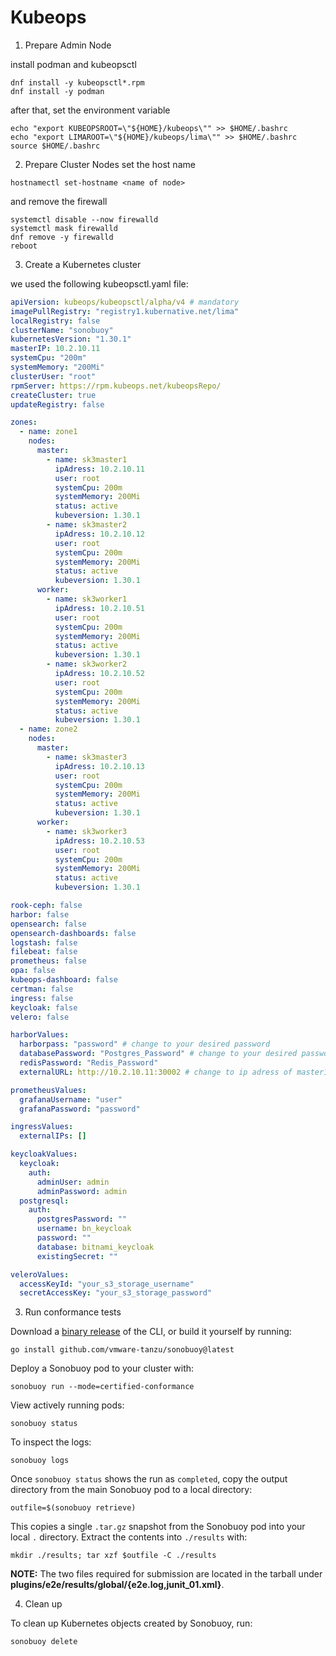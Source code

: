 # Kubeops

1. Prepare Admin Node

install podman and kubeopsctl
```
dnf install -y kubeopsctl*.rpm
dnf install -y podman
```
after that, set the environment variable
```
echo "export KUBEOPSROOT=\"${HOME}/kubeops\"" >> $HOME/.bashrc
echo "export LIMAROOT=\"${HOME}/kubeops/lima\"" >> $HOME/.bashrc
source $HOME/.bashrc
```
2. Prepare Cluster Nodes
set the host name
```
hostnamectl set-hostname <name of node>
```
and remove the firewall
```
systemctl disable --now firewalld
systemctl mask firewalld
dnf remove -y firewalld
reboot
```


3. Create a Kubernetes cluster

we used the following kubeopsctl.yaml file: 

```yaml
apiVersion: kubeops/kubeopsctl/alpha/v4 # mandatory
imagePullRegistry: "registry1.kubernative.net/lima"
localRegistry: false
clusterName: "sonobuoy"
kubernetesVersion: "1.30.1"
masterIP: 10.2.10.11
systemCpu: "200m"
systemMemory: "200Mi"
clusterUser: "root"
rpmServer: https://rpm.kubeops.net/kubeopsRepo/
createCluster: true
updateRegistry: false

zones:
  - name: zone1
    nodes:
      master: 
        - name: sk3master1
          ipAdress: 10.2.10.11
          user: root
          systemCpu: 200m
          systemMemory: 200Mi 
          status: active
          kubeversion: 1.30.1
        - name: sk3master2
          ipAdress: 10.2.10.12
          user: root
          systemCpu: 200m
          systemMemory: 200Mi 
          status: active
          kubeversion: 1.30.1
      worker:
        - name: sk3worker1
          ipAdress: 10.2.10.51
          user: root
          systemCpu: 200m
          systemMemory: 200Mi 
          status: active
          kubeversion: 1.30.1
        - name: sk3worker2
          ipAdress: 10.2.10.52
          user: root
          systemCpu: 200m
          systemMemory: 200Mi 
          status: active
          kubeversion: 1.30.1
  - name: zone2
    nodes:
      master: 
        - name: sk3master3
          ipAdress: 10.2.10.13
          user: root
          systemCpu: 200m
          systemMemory: 200Mi 
          status: active
          kubeversion: 1.30.1
      worker:
        - name: sk3worker3
          ipAdress: 10.2.10.53
          user: root
          systemCpu: 200m
          systemMemory: 200Mi 
          status: active
          kubeversion: 1.30.1

rook-ceph: false
harbor: false
opensearch: false
opensearch-dashboards: false
logstash: false
filebeat: false
prometheus: false
opa: false
kubeops-dashboard: false
certman: false
ingress: false 
keycloak: false
velero: false

harborValues: 
  harborpass: "password" # change to your desired password
  databasePassword: "Postgres_Password" # change to your desired password
  redisPassword: "Redis_Password" 
  externalURL: http://10.2.10.11:30002 # change to ip adress of master1

prometheusValues:
  grafanaUsername: "user"
  grafanaPassword: "password"

ingressValues:
  externalIPs: []

keycloakValues:
  keycloak:
    auth:
      adminUser: admin
      adminPassword: admin
  postgresql:
    auth:
      postgresPassword: ""
      username: bn_keycloak
      password: ""
      database: bitnami_keycloak
      existingSecret: ""

veleroValues:
  accessKeyId: "your_s3_storage_username"
  secretAccessKey: "your_s3_storage_password"
```

3. Run conformance tests

Download a [binary release](https://github.com/vmware-tanzu/sonobuoy/releases) of the CLI, or build it yourself by running:

```
go install github.com/vmware-tanzu/sonobuoy@latest
```

Deploy a Sonobuoy pod to your cluster with:

```
sonobuoy run --mode=certified-conformance
```

View actively running pods:

```
sonobuoy status
```

To inspect the logs:

```
sonobuoy logs
```

Once `sonobuoy status` shows the run as `completed`, copy the output directory from the main Sonobuoy pod to a local directory:

```
outfile=$(sonobuoy retrieve)
```

This copies a single `.tar.gz` snapshot from the Sonobuoy pod into your local
`.` directory. Extract the contents into `./results` with:

```
mkdir ./results; tar xzf $outfile -C ./results
```

**NOTE:** The two files required for submission are located in the tarball under **plugins/e2e/results/global/{e2e.log,junit_01.xml}**.


4. Clean up

To clean up Kubernetes objects created by Sonobuoy, run:

```
sonobuoy delete
```